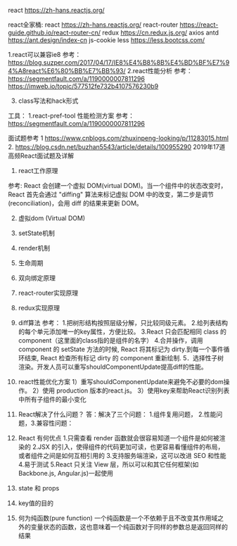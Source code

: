 react  https://zh-hans.reactjs.org/

react全家桶:
react https://zh-hans.reactjs.org/
react-router https://react-guide.github.io/react-router-cn/
redux https://cn.redux.js.org/
axios
antd https://ant.design/index-cn
js-cookie
less https://less.bootcss.com/



1.react可以兼容ie8  参考：https://blog.suzper.com/2017/04/17/IE8%E4%B8%8B%E4%BD%BF%E7%94%A8react%E6%80%BB%E7%BB%93/
2.react性能分析 
参考：
https://segmentfault.com/a/1190000007811296
https://imweb.io/topic/577512fe732b4107576230b9

<!-- {...this.props} (不要滥用，请只传递component需要的props，传得太多，或者层次传得太深，都会加重shouldComponentUpdate里面的数据比较负担，因此，请慎用spread attributes（<Component {...props} />）)。

::this.handleChange()。(请将方法的bind一律置于constructor)

this.handleChange.bind(this,id)

复杂的页面不要在一个组件里面写完。

请尽量使用const element。

map里面添加key，并且key不要使用index（可变的）。具体可参考使用Perf工具研究React Key对渲染的影响

尽量少用setTimeOut或不可控的refs、DOM操作。

props和state的数据尽可能简单明了，扁平化。

使用return null而不是CSS的display:none来控制节点的显示隐藏。保证同一时间页面的DOM节点尽可能的少。 -->

3. class写法和hack形式




工具：
1.react-pref-tool 性能检测方案  参考：https://segmentfault.com/a/1190000007811296


面试题参考
1 https://www.cnblogs.com/zhuxinpeng-looking/p/11283015.html 
2. https://blog.csdn.net/buzhan5543/article/details/100955290 2019年17道高频React面试题及详解

1. react工作原理

参考:
React 会创建一个虚拟 DOM(virtual DOM)。当一个组件中的状态改变时，React 首先会通过 "diffing" 算法来标记虚拟 DOM 中的改变，第二步是调节(reconciliation)，会用 diff 的结果来更新 DOM。


2. 虚拟dom (Virtual DOM)
3. setState机制
4. render机制
5. 生命周期
6. 双向绑定原理
7. react-router实现原理
8. redux实现原理
9. diff算法
	参考：
	1.把树形结构按照层级分解，只比较同级元素。
	2.给列表结构的每个单元添加唯一的key属性，方便比较。
	3.React 只会匹配相同 class 的 component（这里面的class指的是组件的名字）
	4.合并操作，调用 component 的 setState 方法的时候, React 将其标记为 dirty.到每一个事件循环结束, React 检查所有标记 dirty 的 component 重新绘制.
	5．选择性子树渲染。开发人员可以重写shouldComponentUpdate提高diff的性能。

10. react性能优化方案
1）重写shouldComponentUpdate来避免不必要的dom操作。
2）使用 production 版本的react.js。
3）使用key来帮助React识别列表中所有子组件的最小变化

11. React解决了什么问题？
答：解决了三个问题： 1.组件复用问题， 2.性能问题，3.兼容性问题：

12. React 有何优点
1.只需查看 render 函数就会很容易知道一个组件是如何被渲染的
2.JSX 的引入，使得组件的代码更加可读，也更容易看懂组件的布局，或者组件之间是如何互相引用的
3.支持服务端渲染，这可以改进 SEO 和性能
4.易于测试
5.React 只关注 View 层，所以可以和其它任何框架(如Backbone.js, Angular.js)一起使用

13. state 和 props

14. key值的目的

15. 何为纯函数(pure function)
一个纯函数是一个不依赖于且不改变其作用域之外的变量状态的函数，这也意味着一个纯函数对于同样的参数总是返回同样的结果
